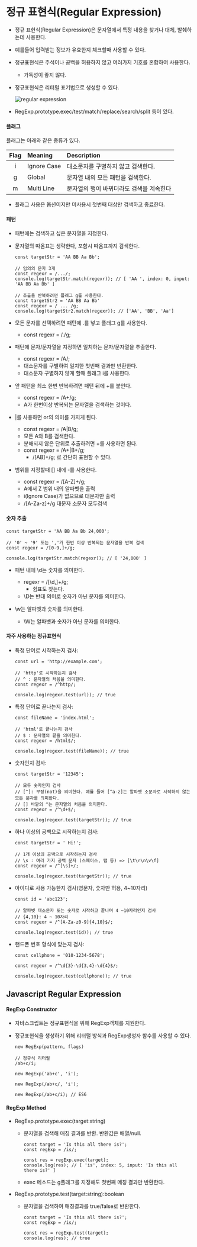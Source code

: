# 정규 표현식(Regular Expression)

* 정규 표현식(Regular Expression)은 문자열에서 특정 내용을 찾거나 대체, 발췌하는데 사용한다.

* 예를들어 입력받는 정보가 유효한지 체크할때 사용할 수 있다.

* 정규표현식은 주석이나 공백을 허용하지 않고 여러가지 기호를 혼함하여 사용한다.

  * 가독성이 좋지 않다.

* 정규표현식은 리터럴 표기법으로 생성할 수 있다.

   ![regular expression](https://poiemaweb.com/img/regular_expression.png) 

* RegExp.prototype.exec/test/match/replace/search/split 등이 있다.



#### 플래그

플래그는 아래와 같은 종류가 있다.

| Flag | Meaning     | Description                              |
| :--: | :---------- | :--------------------------------------- |
|  i   | Ignore Case | 대소문자를 구별하지 않고 검색한다.       |
|  g   | Global      | 문자열 내의 모든 패턴을 검색한다.        |
|  m   | Multi Line  | 문자열의 행이 바뀌더라도 검색을 계속한다 |

* 플래그 사용은 옵션이지만 미사용시 첫번째 대상만 검색하고 종료한다.



#### 패턴

* 패턴에는 검색하고 싶은 문자열을 지정한다.

* 문자열의 따옴표는 생략한다, 포함시 따옴표까지 검색한다.

  ```
  const targetStr = 'AA BB Aa Bb';
  
  // 임의의 문자 3개
  const regexr = /.../;
  console.log(targetStr.match(regexr)); // [ 'AA ', index: 0, input: 'AA BB Aa Bb' ]
  
  // 추출을 반복하려면 플래그 g를 사용한다.
  const targetStr2 = 'AA BB Aa Bb'
  const regexr = / ... /g;
  console.log(targetStr2.match(regexr)); // ['AA', 'BB', 'Aa']
  ```

* 모든 문자를 선택하려면 패턴에 .를 넣고 플래그 g를 사용한다.
  * const regexr = /./g;
* 패턴에 문자/문자열을 지정하면 일치하는 문자/문자열을 추출한다.
  * const regexr = /A/;
  * 대소문자를 구별하여 일치한 첫번째 결과만 반환한다.
  * 대소문자 구별하지 않게 할때 플래그 i를 사용한다.
* 앞 패턴을 최소 한번 반복하려면 패턴 뒤에 +를 붙인다.
  * const regexr = /A+/g;
  * A가 한번이상 반복되는 문자열을 검색하는 것이다.
* |를 사용하면 or의 의미를 가지게 된다.
  * const regexr = /A|B/g;
  * 모든 A와 B를 검색한다.
  * 분해되지 않은 단위로 추출하려면 +를 사용하면 된다.
  * const regexr = /A+|B+/g;
    * /[AB]+/g; 로 간단히 표현할 수 있다.
* 범위를 지정할때 [] 내에 -를 사용한다.
  * const regexr = /[A-Z]+/g;
  * A에서 Z 범위 내의 알파벳을 출력
  * i(Ignore Case)가 없으므로 대문자만 출력
  * /[A-Za-z]+/g 대문자 소문자 모두검색



#### 숫자 추출

```
const targetStr = 'AA BB Aa Bb 24,000';

// '0' ~ '9' 또는 ','가 한번 이상 반복되는 문자열을 반복 검색
const regexr = /[0-9,]+/g;

console.log(targetStr.match(regexr)); // [ '24,000' ]
```

* 패턴 내에 \d는 숫자를 의미한다.

  * regexr = /[\d,]+/g;
    * 쉼표도 찾는다.
  * \D는 반대 의미로 숫자가 아닌 문자를 의미한다.

* \w는 알파벳과 숫자를 의미한다.

  * \W는 알파벳과 숫자가 아닌 문자를 의미한다.

  

#### 자주 사용하는 정규표현식

* 특정 단어로 시작하는지 검사:

  ```
  const url = 'http://example.com';
  
  // 'http'로 시작하는지 검사
  // ^ : 문자열의 처음을 의미한다.
  const regexr = /^http/;
  
  console.log(regexr.test(url)); // true
  ```

* 특정 단어로 끝나는지 검사:

  ```
  const fileName = 'index.html';
  
  // 'html'로 끝나는지 검사
  // $ : 문자열의 끝을 의미한다.
  const regexr = /html$/;
  
  console.log(regexr.test(fileName)); // true
  ```

* 숫자인지 검사:

  ```
  const targetStr = '12345';
  
  // 모두 숫자인지 검사
  // [^]: 부정(not)을 의미한다. 얘를 들어 [^a-z]는 알파벳 소문자로 시작하지 않는 모든 문자를 의미한다.
  // [] 바깥의 ^는 문자열의 처음을 의미한다.
  const regexr = /^\d+$/;
  
  console.log(regexr.test(targetStr)); // true
  ```

* 하나 이상의 공백으로 시작하는지 검사:

  ```
  const targetStr = ' Hi!';
  
  // 1개 이상의 공백으로 시작하는지 검사
  // \s : 여러 가지 공백 문자 (스페이스, 탭 등) => [\t\r\n\v\f]
  const regexr = /^[\s]+/;
  
  console.log(regexr.test(targetStr)); // true
  ```

* 아이디로 사용 가능한지 검사(영문자, 숫자만 허용, 4~10자리)

  ```
  const id = 'abc123';
  
  // 알파벳 대소문자 또는 숫자로 시작하고 끝나며 4 ~10자리인지 검사
  // {4,10}: 4 ~ 10자리
  const regexr = /^[A-Za-z0-9]{4,10}$/;
  
  console.log(regexr.test(id)); // true
  ```

* 핸드폰 번호 형식에 맞는지 검사:

  ```
  const cellphone = '010-1234-5678';
  
  const regexr = /^\d{3}-\d{3,4}-\d{4}$/;
  
  console.log(regexr.test(cellphone)); // true
  ```



## Javascript Regular Expression

#### RegExp Constructor

* 자바스크립트는 정규표현식을 위해 RegExp객체를 지원한다.

* 정규표현식을 생성하기 위해 리터럴 방식과 RegExp생성자 함수를 사용할 수 있다.

  ```
  new RegExp(pattern, flags)
  ```

  ```
  // 정규식 리터럴
  /ab+c/i;
  
  new RegExp('ab+c', 'i');
  
  new RegExp(/ab+c/, 'i');
  
  new RegExp(/ab+c/i); // ES6
  ```



#### RegExp Method

* RegExp.prototype.exec(target:string)

  * 문자열을 검색해 매칭 결과를 반환. 반환값은 배열/null.

    ```
    const target = 'Is this all there is?';
    const regExp = /is/;
    
    const res = regExp.exec(target);
    console.log(res); // [ 'is', index: 5, input: 'Is this all there is?' ]
    ```

  * exec 메소드는 g플래그를 지정해도 첫번째 메칭 결과만 반환한다.



* RegExp.prototype.test(target:string):boolean

  * 문자열을 검색하여 매칭결과를 true/false로 반환한다.

    ```
    const target = 'Is this all there is?';
    const regExp = /is/;
    
    const res = regExp.test(target);
    console.log(res); // true
    ```

    